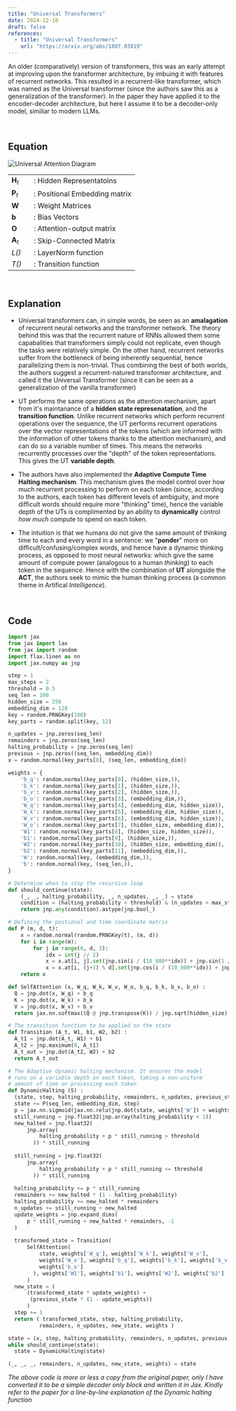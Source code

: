 ```yaml
---
title: "Universal Transformers"
date: 2024-12-10
draft: false
references:
  - title: "Universal Transformers"
    url: "https://arxiv.org/abs/1807.03819"  
---
```


An older (comparatively) version of transformers, this was an early attempt at improving upon the transformer architecture, by imbuing it with features of recurrent networks. This resulted in a recurrent-like transformer, which was named as the Universal transformer (since the authors saw this as a generalization of the transformer). In the paper they have applied it to the encoder-decoder architecture, but here I assume it to be a decoder-only model, similiar to modern LLMs.

<br>

## Equation

![Universal Attention Diagram](/images/ut.png)

<table style="border-collapse: collapse;">
  <tr>
    <td style="padding-right: 20px; vertical-align: middle;"><strong>H</strong><sub><i>t</i></sub></td>
    <td style="vertical-align: middle;">: Hidden Representatoins</td>
  </tr>
  <tr>
    <td style="padding-right: 20px; vertical-align: middle;"><strong>P</strong><sub><i>t</i></sub></td>
    <td style="vertical-align: middle;">: Positional Embedding matrix</td>
  </tr>
  <tr>
    <td style="padding-right: 20px; vertical-align: middle;"><strong>W</strong></td>
    <td style="vertical-align: middle;">: Weight Matrices</td>
  </tr>
  <tr>
    <td style="padding-right: 20px; vertical-align: middle;"><strong>b</strong></td>
    <td style="vertical-align: middle;">: Bias Vectors</td>
  </tr>
  <tr>
    <td style="padding-right: 20px; vertical-align: middle;"><strong>O</strong><sub></td>
    <td style="vertical-align: middle;">: Attention-output matrix</td>
  </tr>
  <tr>
    <td style="padding-right: 20px; vertical-align: middle;"><strong>A</strong><sub><i>t</i></sub></td>
    <td style="vertical-align: middle;">: Skip-Connected Matrix</td>
  </tr>
  <tr>
    <td style="padding-right: 20px; vertical-align: middle;"><i>L()</i><sub></td>
    <td style="vertical-align: middle;">: LayerNorm function</td>
  </tr>
  <tr>
    <td style="padding-right: 20px; vertical-align: middle;"><i>T()</i><sub></td>
    <td style="vertical-align: middle;">: Transition function</td>
  </tr>
</table>

<br>

## Explanation

- Universal transformers can, in simple words, be seen as an **amalagation** of recurrent neural networks and the transformer network. The theory behind this was that the recurrent nature of RNNs allowed them some capabalities that transformers simply could not replicate, even though the tasks were relatively simple. On the other hand, recurrent networks suffer from the bottleneck of being inherently sequential, hence parallelizing them is non-trivial. Thus combining the best of both worlds, the authors suggest a recurrent-natured transformer architecture, and called it the Universal Transformer (since it can be seen as a generalization of the vanilla transformer)

- UT performs the same operations as the attention mechanism, apart from it's maintanance of a **hidden state represenatation**, and the **transition function**. Unlike recurrent networks which perform recurrent operations over the sequence, the UT performs recurrent operations over the vector representations of the tokens (which are informed with the information of other tokens thanks to the attention mechanism), and can do so a variable number of times. This means the networks recurrently processes over the "depth" of the token representations. This gives the UT **variable depth**.

- The authors have also implemented the **Adaptive Compute Time Halting mechanism**. This mechanism gives the model control over how much recurrent processing to perform on each token (since, according to the authors, each token has different levels of ambiguity, and more difficult words should require more "thinking" time), hence the variable depth of the UTs is complimented by an ability to **dynamically** control _how much_ compute to spend on each token.

- The intuition is that we humans do not give the same amount of thinking time to each and every word in a sentence: we "**ponder**" more on difficult/confusing/complex words, and hence have a dynamic thinking process, as opposed to most neural networks: which give the same amount of compute power (analogous to a human _thinking_) to each token in the sequence. Hence with the combination of **UT** alongside the **ACT**, the authors seek to mimic the human thinking process (a common theme in Artifical _Intelligence_).

<br>

## Code

```python
import jax
from jax import lax
from jax import random
import flax.linen as nn
import jax.numpy as jnp

step = 1
max_steps = 2
threshold = 0.5
seq_len = 100
hidden_size = 256
embedding_dim = 128
key = random.PRNGKey(100)
key_parts = random.split(key, 12)

n_updates = jnp.zeros(seq_len)
remainders = jnp.zeros(seq_len)
halting_probability = jnp.zeros(seq_len)
previous = jnp.zeros((seq_len, embedding_dim))
x = random.normal(key_parts[0], (seq_len, embedding_dim))

weights = {
    'b_q': random.normal(key_parts[0], (hidden_size,)),
    'b_k': random.normal(key_parts[1], (hidden_size,)),
    'b_v': random.normal(key_parts[2], (hidden_size,)),
    'b_o': random.normal(key_parts[3], (embedding_dim,)),
    'W_q': random.normal(key_parts[4], (embedding_dim, hidden_size)),
    'W_k': random.normal(key_parts[5], (embedding_dim, hidden_size)),
    'W_v': random.normal(key_parts[6], (embedding_dim, hidden_size)),
    'W_o': random.normal(key_parts[7], (hidden_size, embedding_dim)),
    'W1': random.normal(key_parts[8], (hidden_size, hidden_size)),
    'b1': random.normal(key_parts[9], (hidden_size,)),
    'W2': random.normal(key_parts[10], (hidden_size, embedding_dim)),
    'b2': random.normal(key_parts[11], (embedding_dim,)), 
    'W': random.normal(key, (embedding_dim,)), 
    'b': random.normal(key, (seq_len,)),
}

# Determine when to stop the recursive loop
def should_continue(state):
    (_, _, halting_probability, _, n_updates, _, _) = state
    condition = (halting_probability < threshold) & (n_updates < max_steps)
    return jnp.any(condition).astype(jnp.bool_)

# Defining the postional and time coordinate matrix
def P (m, d, t):
    x = random.normal(random.PRNGKey(t), (m, d))
    for i in range(m):
        for j in range(0, d, 2):
            idx = int(j // 2)
            x = x.at[i, j].set(jnp.sin(i / (10_000**idx)) + jnp.sin(1 / (10_000**idx)))
            x = x.at[i, (j+1) % d].set(jnp.cos(i / (10_000**idx)) + jnp.cos(1 / (10_000**idx)))
    return x

def SelfAttention (x, W_q, W_k, W_v, W_o, b_q, b_k, b_v, b_o) :
  Q = jnp.dot(x, W_q) + b_q
  K = jnp.dot(x, W_k) + b_k
  V = jnp.dot(x, W_v) + b_v
  return jax.nn.softmax((Q @ jnp.transpose(K)) / jnp.sqrt(hidden_size), axis=-1) @ V

# The transition function to be applied on the state
def Transition (A_t, W1, b1, W2, b2) :
  A_t1 = jnp.dot(A_t, W1) + b1
  A_t2 = jnp.maximum(0, A_t1)
  A_t_out = jnp.dot(A_t2, W2) + b2
  return A_t_out

# The Adaptive dynamic halting mechanism. It ensures the model
# runs on a variable depth on each token, taking a non-uniform
# amount of time on processing each token
def DynamicHalting (S) :
  (state, step, halting_probability, remainders, n_updates, previous_state, weights) = S
  state += P(seq_len, embedding_dim, step)
  p = jax.nn.sigmoid(jax.nn.relu(jnp.dot(state, weights['W']) + weights['b']))
  still_running = jnp.float32(jnp.array(halting_probability < 1))
  new_halted = jnp.float32(
      jnp.array(
          halting_probability + p * still_running > threshold
        )) * still_running
  
  still_running = jnp.float32(
      jnp.array(
          halting_probability + p * still_running <= threshold
        )) * still_running
   
  halting_probability += p * still_running
  remainders += new_halted * (1 - halting_probability)
  halting_probability += new_halted * remainders
  n_updates += still_running + new_halted
  update_weights = jnp.expand_dims(
      p * still_running + new_halted * remainders, -1
  )
   
  transformed_state = Transition(
      SelfAttention(
          state, weights['W_q'], weights['W_k'], weights['W_v'], 
          weights['W_o'], weights['b_q'], weights['b_k'], weights['b_v'], 
          weights['b_o']
        ), weights['W1'], weights['b1'], weights['W2'], weights['b2']
      )
  new_state = (
      (transformed_state * update_weights) + 
       (previous_state * (1 - update_weights))
      )
  step += 1
  return ( transformed_state, step, halting_probability, 
          remainders, n_updates, new_state, weights )

state = (x, step, halting_probability, remainders, n_updates, previous, weights)
while should_continue(state):
  state = DynamicHalting(state)

(_, _, _, remainders, n_updates, new_state, weights) = state
```
*The above code is more or less a copy from the original paper, only I have converted it to be a simple decoder only block and written it in Jax. Kindly refer to the paper for a line-by-line explanation of the Dynamic halting function*